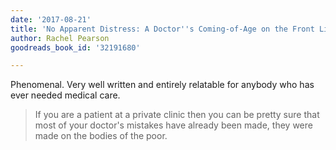 ```yaml
---
date: '2017-08-21'
title: 'No Apparent Distress: A Doctor''s Coming-of-Age on the Front Lines of American Medicine'
author: Rachel Pearson
goodreads_book_id: '32191680'

---
```

Phenomenal. Very well written and entirely relatable for anybody who has ever needed medical care.

<blockquote>
If you are a patient at a private clinic then you can be pretty sure that most of your doctor's mistakes have already been made, they were made on the bodies of the poor.
</blockquote>
